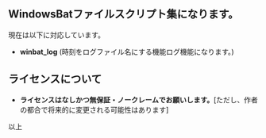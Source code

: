 ## WindowsBatファイルスクリプト集になります。

現在は以下に対応しています。
* **winbat_log** (時刻をログファイル名にする機能ログ機能になります。)

## ライセンスについて
* **ライセンスはなしかつ無保証・ノークレームでお願いします。**[ただし、作者の都合で将来的に変更される可能性はあります]

以上
